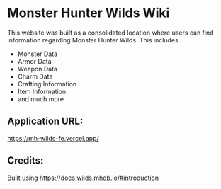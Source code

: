 # Monster Hunter Wilds Wiki

This website was built as a consolidated location where users can find information regarding Monster Hunter Wilds.
This includes 
* Monster Data
* Armor Data
* Weapon Data
* Charm Data
* Crafting Information
* Item Information
* and much more

## Application URL:
https://mh-wilds-fe.vercel.app/

## Credits:
Built using https://docs.wilds.mhdb.io/#introduction